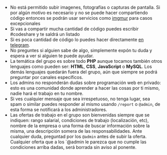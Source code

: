 * No está permitido subir imagenes, fotografías o capturas de pantalla. Si por algún motivo es necesario y no se puede hacer compartiendo código entonces se podrán usar servicios como [imgmur](https://imgur.com/) para casos excepcionales
* Si vas a compartir mucha cantidad de código puedes escribir #codeshare y te saldrá un listado
* Si es poca cantidad de código lo puedes hacer directamente [en telegram](https://www.wikihow.com/Send-Code-on-Telegram).
* No preguntes si alguien sabe de algo, simplemente expón tu duda y espera a ver si alguien te puede ayudar.
* La temática del grupo es sobre todo **PHP** aunque tocamos también otros lenguajes como pueden ser:  **HTML**, **CSS**, **JavaScript** o **MySQL**. Los demás lenguajes quedarán fuera del grupo, aún que siempre se podrá preguntar por canales específicos.
* Los admins no responderán dudas sobre programación web en privado: esto es una comunidad donde aprender a hacer las cosas por ti mismo, nadie hará el trabajo en tu nombre.
* Si ves cualquier mensaje que sea irrespetuoso, no tenga lugar, sea spam o similar puedes responder al mismo usando `/report` o `@admin`, de esta forma se notificará a los administradores.
* Las ofertas de trabajo en el grupo son bienvenidas siempre que se indiquen: rango salarial, condiciones de trabajo (localización, etc), nombre de la empresa o una forma de buscar información sobre la misma, una descripción somera de las responsabilidades. Ante cualquier duda, preguntad por los `@admin` antes de subir la oferta. Cualquier oferta que a los `@admin le parezca que no cumple las condiciones arriba dadas, será borrada sin aviso al ponente.
